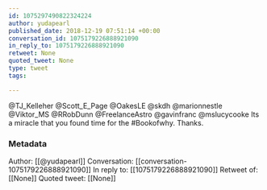 ```yaml
---
id: 1075297490822324224
author: yudapearl
published_date: 2018-12-19 07:51:14 +00:00
conversation_id: 1075179226888921090
in_reply_to: 1075179226888921090
retweet: None
quoted_tweet: None
type: tweet
tags:

---
```


@TJ_Kelleher @Scott_E_Page @OakesLE @skdh @marionnestle @Viktor_MS @RRobDunn @FreelanceAstro @gavinfranc @mslucycooke Its a miracle that you found time for the #Bookofwhy. Thanks.

### Metadata

Author: [[@yudapearl]]
Conversation: [[conversation-1075179226888921090]]
In reply to: [[1075179226888921090]]
Retweet of: [[None]]
Quoted tweet: [[None]]
